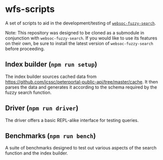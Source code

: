 # wfs-scripts

A set of scripts to aid in the development/testing of [`websoc-fuzzy-search`](https://github.com/icssc/websoc-fuzzy-search).

Note: This repository was designed to be cloned as a submodule in conjunction with `websoc-fuzzy-search`. If you would like to use its features on their own, be sure to install the latest version of `websoc-fuzzy-search` before proceeding.

## Index builder (`npm run setup`)

The index builder sources cached data from <https://github.com/icssc/peterportal-public-api/tree/master/cache>. It then parses the data and generates it according to the schema required by the fuzzy search function.

## Driver (`npm run driver`)

The driver offers a basic REPL-alike interface for testing queries.

## Benchmarks (`npm run bench`)

A suite of benchmarks designed to test out various aspects of the search function and the index builder.
